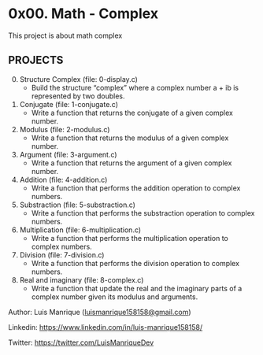 # 0x00. Math - Complex
This project is about math complex
## PROJECTS
0. Structure Complex (file: 0-display.c)
	- Build the structure “complex” where a complex number a + ib is represented by two doubles.
1. Conjugate (file: 1-conjugate.c)
	- Write a function that returns the conjugate of a given complex number.
2. Modulus (file: 2-modulus.c)
	- Write a function that returns the modulus of a given complex number.
3. Argument (file: 3-argument.c)
	- Write a function that returns the argument of a given complex number.
4. Addition (file: 4-addition.c)
	- Write a function that performs the addition operation to complex numbers.
5. Substraction (file: 5-substraction.c)
	- Write a function that performs the substraction operation to complex numbers.
6. Multiplication (file: 6-multiplication.c)
	- Write a function that performs the multiplication operation to complex numbers.
7. Division (file: 7-division.c)
	- Write a function that performs the division operation to complex numbers.
8. Real and imaginary (file: 8-complex.c)
	- Write a function that update the real and the imaginary parts of a complex number given its modulus and arguments.

Author: Luis Manrique (luismanrique158158@gmail.com)

Linkedin: https://www.linkedin.com/in/luis-manrique158158/

Twitter: https://twitter.com/LuisManriqueDev


